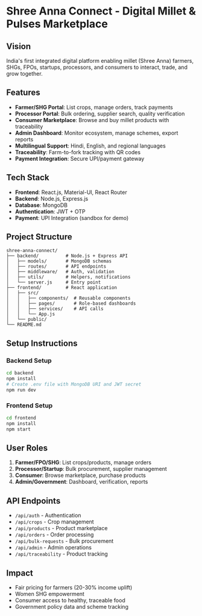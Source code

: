 # Shree Anna Connect - Digital Millet & Pulses Marketplace

## Vision
India's first integrated digital platform enabling millet (Shree Anna) farmers, SHGs, FPOs, startups, processors, and consumers to interact, trade, and grow together.

## Features
- **Farmer/SHG Portal**: List crops, manage orders, track payments
- **Processor Portal**: Bulk ordering, supplier search, quality verification
- **Consumer Marketplace**: Browse and buy millet products with traceability
- **Admin Dashboard**: Monitor ecosystem, manage schemes, export reports
- **Multilingual Support**: Hindi, English, and regional languages
- **Traceability**: Farm-to-fork tracking with QR codes
- **Payment Integration**: Secure UPI/payment gateway

## Tech Stack
- **Frontend**: React.js, Material-UI, React Router
- **Backend**: Node.js, Express.js
- **Database**: MongoDB
- **Authentication**: JWT + OTP
- **Payment**: UPI Integration (sandbox for demo)

## Project Structure
```
shree-anna-connect/
├── backend/          # Node.js + Express API
│   ├── models/       # MongoDB schemas
│   ├── routes/       # API endpoints
│   ├── middleware/   # Auth, validation
│   ├── utils/        # Helpers, notifications
│   └── server.js     # Entry point
├── frontend/         # React application
│   ├── src/
│   │   ├── components/  # Reusable components
│   │   ├── pages/       # Role-based dashboards
│   │   ├── services/    # API calls
│   │   └── App.js
│   └── public/
└── README.md
```

## Setup Instructions

### Backend Setup
```bash
cd backend
npm install
# Create .env file with MongoDB URI and JWT secret
npm run dev
```

### Frontend Setup
```bash
cd frontend
npm install
npm start
```

## User Roles
1. **Farmer/FPO/SHG**: List crops/products, manage orders
2. **Processor/Startup**: Bulk procurement, supplier management
3. **Consumer**: Browse marketplace, purchase products
4. **Admin/Government**: Dashboard, verification, reports

## API Endpoints
- `/api/auth` - Authentication
- `/api/crops` - Crop management
- `/api/products` - Product marketplace
- `/api/orders` - Order processing
- `/api/bulk-requests` - Bulk procurement
- `/api/admin` - Admin operations
- `/api/traceability` - Product tracking

## Impact
- Fair pricing for farmers (20-30% income uplift)
- Women SHG empowerment
- Consumer access to healthy, traceable food
- Government policy data and scheme tracking
